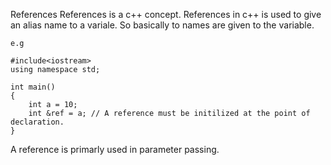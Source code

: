 References
	References is a c++ concept. References in c++ is used to give an alias name to a variale. So basically to names are given to the variable.

	e.g

	#include<iostream>
	using namespace std;

	int main()
	{
		int a = 10;
		int &ref = a; // A reference must be initilized at the point of declaration.
	}

A reference is primarly used in parameter passing. 